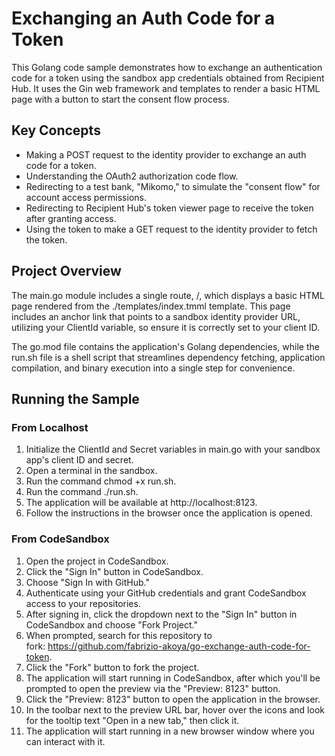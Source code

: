 # Exchanging an Auth Code for a Token

This Golang code sample demonstrates how to exchange an authentication code for a token using the sandbox app credentials obtained from Recipient Hub. It uses the Gin web framework and templates to render a basic HTML page with a button to start the consent flow process.

## Key Concepts
* Making a POST request to the identity provider to exchange an auth code for a token.
* Understanding the OAuth2 authorization code flow.
* Redirecting to a test bank, "Mikomo," to simulate the "consent flow" for account access permissions.
* Redirecting to Recipient Hub's token viewer page to receive the token after granting access.
* Using the token to make a GET request to the identity provider to fetch the token.

## Project Overview
The main.go module includes a single route, /, which displays a basic HTML page rendered from the ./templates/index.tmml template. This page includes an anchor link that points to a sandbox identity provider URL, utilizing your ClientId variable, so ensure it is correctly set to your client ID.

The go.mod file contains the application's Golang dependencies, while the run.sh file is a shell script that streamlines dependency fetching, application compilation, and binary execution into a single step for convenience.


## Running the Sample
### From Localhost
1. Initialize the ClientId and Secret variables in main.go with your sandbox app's client ID and secret.
2. Open a terminal in the sandbox.
3. Run the command chmod +x run.sh.
4. Run the command ./run.sh.
5. The application will be available at http://localhost:8123.
6. Follow the instructions in the browser once the application is opened.

### From CodeSandbox
1. Open the project in CodeSandbox.
2. Click the "Sign In" button in CodeSandbox.
3. Choose "Sign In with GitHub."
4. Authenticate using your GitHub credentials and grant CodeSandbox access to your repositories.
5. After signing in, click the dropdown next to the "Sign In" button in CodeSandbox and choose "Fork Project."
6. When prompted, search for this repository to fork: https://github.com/fabrizio-akoya/go-exchange-auth-code-for-token.
7. Click the "Fork" button to fork the project.
8. The application will start running in CodeSandbox, after which you'll be prompted to open the preview via the "Preview: 8123" button.
9. Click the "Preview: 8123" button to open the application in the browser.
10. In the toolbar next to the preview URL bar, hover over the icons and look for the tooltip text "Open in a new tab," then click it.
11. The application will start running in a new browser window where you can interact with it.
